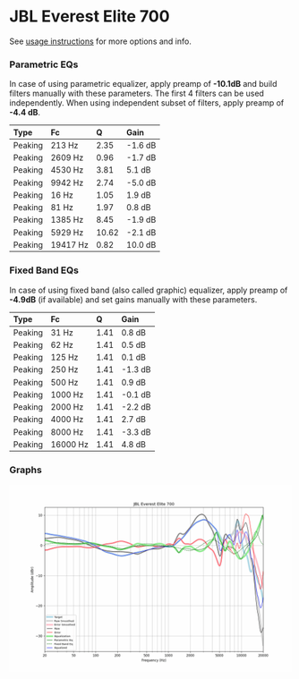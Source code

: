 # JBL Everest Elite 700
See [usage instructions](https://github.com/jaakkopasanen/AutoEq#usage) for more options and info.

### Parametric EQs
In case of using parametric equalizer, apply preamp of **-10.1dB** and build filters manually
with these parameters. The first 4 filters can be used independently.
When using independent subset of filters, apply preamp of **-4.4 dB**.

| Type    | Fc       |     Q | Gain    |
|:--------|:---------|:------|:--------|
| Peaking | 213 Hz   |  2.35 | -1.6 dB |
| Peaking | 2609 Hz  |  0.96 | -1.7 dB |
| Peaking | 4530 Hz  |  3.81 | 5.1 dB  |
| Peaking | 9942 Hz  |  2.74 | -5.0 dB |
| Peaking | 16 Hz    |  1.05 | 1.9 dB  |
| Peaking | 81 Hz    |  1.97 | 0.8 dB  |
| Peaking | 1385 Hz  |  8.45 | -1.9 dB |
| Peaking | 5929 Hz  | 10.62 | -2.1 dB |
| Peaking | 19417 Hz |  0.82 | 10.0 dB |

### Fixed Band EQs
In case of using fixed band (also called graphic) equalizer, apply preamp of **-4.9dB**
(if available) and set gains manually with these parameters.

| Type    | Fc       |    Q | Gain    |
|:--------|:---------|:-----|:--------|
| Peaking | 31 Hz    | 1.41 | 0.8 dB  |
| Peaking | 62 Hz    | 1.41 | 0.5 dB  |
| Peaking | 125 Hz   | 1.41 | 0.1 dB  |
| Peaking | 250 Hz   | 1.41 | -1.3 dB |
| Peaking | 500 Hz   | 1.41 | 0.9 dB  |
| Peaking | 1000 Hz  | 1.41 | -0.1 dB |
| Peaking | 2000 Hz  | 1.41 | -2.2 dB |
| Peaking | 4000 Hz  | 1.41 | 2.7 dB  |
| Peaking | 8000 Hz  | 1.41 | -3.3 dB |
| Peaking | 16000 Hz | 1.41 | 4.8 dB  |

### Graphs
![](./JBL%20Everest%20Elite%20700.png)